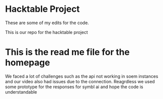 # Hacktable Project
These are some of my edits for the code.

This is our repo for the hacktable project

# This is the read me file for the homepage

We faced a lot of challenges such as the api not working in soem instances and our video also had issues due to the connection.
Reagrdless we used some prototype for the responses for symbl ai and hope the code is understandable

